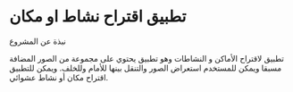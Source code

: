# تطبيق اقتراح نشاط او مكان
 
نبذة عن المشروع

 تطبيق لاقتراح الأماكن و النشاطات وهو تطبيق  يحتوي على مجموعة من الصور المضافة مسبقا ويمكن للمستخدم استعراض الصور والتنقل بينها للأمام وللخلف. ويمكن للتطبيق اقتراح مكان أو نشاط عشوائي.

